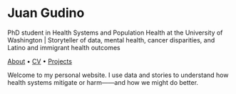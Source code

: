 # Juan Gudino

PhD student in Health Systems and Population Health at the University of Washington | Storyteller of data, mental health, cancer disparities, and Latino and immigrant health outcomes

[About](about.md) • [CV](cv.md) • [Projects](projects.md)

Welcome to my personal website. I use data and stories to understand how health systems mitigate or harm——and how we might do better.
